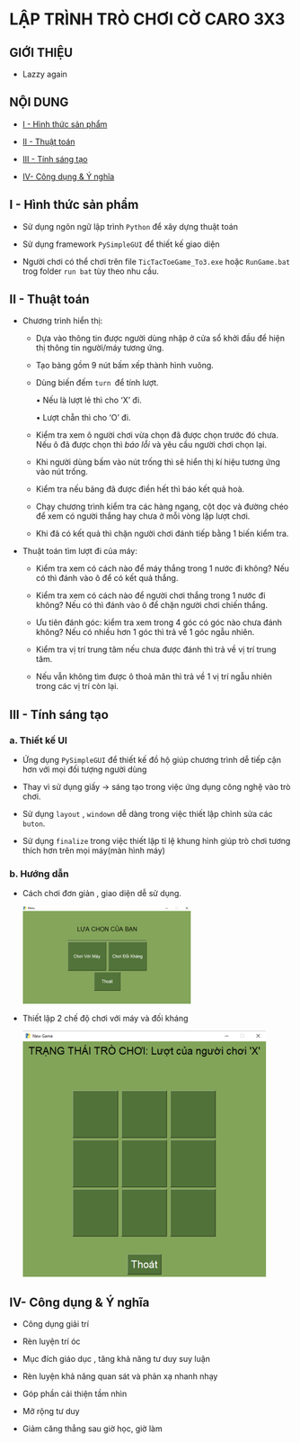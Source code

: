 # LẬP TRÌNH TRÒ CHƠI CỜ CARO 3X3

## **GIỚI THIỆU**

- Lazzy again 

## **NỘI DUNG**

- [I - Hình thức sản phẩm](#i---hình-thức-sản-phẩm)

- [II - Thuật toán](#ii---thuật-toán)

- [III - Tính sáng tạo](#iii---tính-sáng-tạo)

- [IV- Công dụng & Ý nghĩa](#iv--công-dụng--ý-nghĩa)

## I - Hình thức sản phẩm

- Sử dụng ngôn ngữ lập trình ``Python`` để xây dựng thuật toán

- Sử dụng framework ``PySimpleGUI`` để thiết kế giao diện

- Người chơi có thể chơi trên file `TicTacToeGame_To3.exe` hoặc `RunGame.bat` trog folder `run bat` tùy theo nhu cầu.

## II - Thuật toán

-	Chương trình hiển thị:
    + Dựa vào thông tin được người dùng nhập ở cửa sổ khởi đầu để hiện thị thông tin người/máy tương ứng.
    
    + Tạo bảng gồm 9 nút bấm xếp thành hình vuông.
    
    + Dùng biến đếm `turn `để tính lượt.

        • Nếu là lượt lẻ thì cho ‘X’ đi.

        • Lượt chẵn thì cho ‘O’ đi.
    + Kiểm tra xem ô người chơi vừa chọn đã được chọn trước đó chưa. Nếu ô đã được chọn thì *báo lỗi* và yêu cầu người chơi chọn lại.
    + Khi người dùng bấm vào nút trống thì sẽ hiển thị kí hiệu tương ứng vào nút trống.
    + Kiểm tra nếu bảng đã được điền hết thì báo kết quả hoà.
    + Chạy chương trình kiểm tra các hàng ngang, cột dọc và đường chéo để xem có người thắng hay chưa ở mỗi vòng lặp lượt chơi.
    + Khi đã có kết quả thì chặn người chơi đánh tiếp bằng 1 biến kiểm tra.

-	Thuật toán tìm lượt đi của máy:
    
    + Kiểm tra xem có cách nào để máy thắng trong 1 nước đi không? Nếu có thì đánh vào ô để có kết quả thắng.

    + Kiểm tra xem có cách nào để người chơi thắng trong 1 nước đi không? Nếu có thì đánh vào ô để chặn người chơi chiến thắng.
    + Ưu tiên đánh góc: kiểm tra xem trong 4 góc có góc nào chưa đánh không? Nếu có nhiều hơn 1 góc thì trả về 1 góc ngẫu nhiên.
    + Kiểm tra vị trí trung tâm nếu chưa được đánh thì trả về vị trí trung tâm.
    + Nếu vẫn không tìm được ô thoả mãn thì trả về 1 vị trí ngẫu nhiên trong các vị trí còn lại.

## III - Tính sáng tạo 

### a. Thiết kế UI

- Ứng dụng `PySimpleGUI` để thiết kế đồ hộ giúp chương trình dễ tiếp cận hơn với mọi đối tượng người dùng

- Thay vì sử dụng giấy -> sáng tạo trong việc ứng dụng công nghệ vào trò chơi.

- Sử dụng `layout` , `windown` dễ dàng trong việc thiết lập chỉnh sửa các `buton`.

- Sử dụng `finalize` trong việc thiết lập tỉ lệ khung hình giúp trò chơi tương thích hơn trên mọi máy(màn hình máy)


### b. Hướng dẫn 

- Cách chơi đơn giản , giao diện dễ sử dụng.

    ![alt text](img/1.png)
    
- Thiết lập 2 chế độ chơi với máy và đối kháng

    ![alt text](img/2.png)

## IV- Công dụng & Ý nghĩa

- Công dụng giải trí

- Rèn luyện trí óc

- Mục đích giáo dục , tăng khả năng tư duy suy luận 

- Rèn luyện khả năng quan sát và phản xạ nhanh nhạy
- Góp phần cải thiện tầm nhìn
- Mở rộng tư duy
- Giảm căng thẳng sau giờ học, giờ làm
